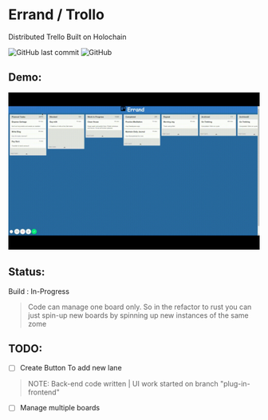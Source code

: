 # Errand / Trollo
Distributed Trello Built on Holochain

![GitHub last commit](https://img.shields.io/github/last-commit/HC-Interns/Trollo.svg)
![GitHub](https://img.shields.io/github/license/HC-Interns/Trollo.svg)

## Demo:

![CreatePost](Errand.gif)

## Status:
Build : In-Progress
> Code can manage one board only. So in the refactor to rust you can just spin-up new boards by spinning up new instances of the same zome

## TODO:

- [ ] Create Button To add new lane
> NOTE: Back-end code written | UI work started on branch "plug-in-frontend"

 - [ ] Manage multiple boards
